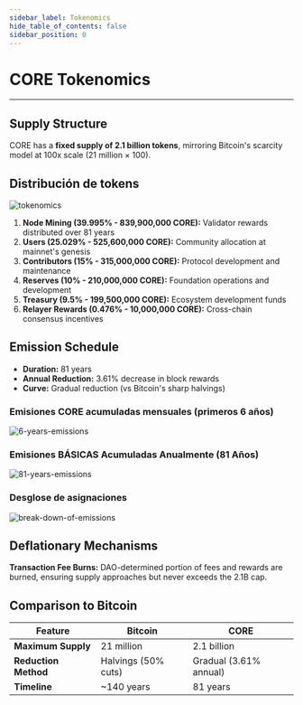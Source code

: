 ```yaml
---
sidebar_label: Tokenomics
hide_table_of_contents: false
sidebar_position: 0
---
```


# CORE Tokenomics

---

## Supply Structure

CORE has a **fixed supply of 2.1 billion tokens**, mirroring Bitcoin's scarcity model at 100x scale (21 million × 100).

## Distribución de tokens

![tokenomics](../../../static/img/tokenomics/CORE_Tokenomics.png)

1. **Node Mining (39.995% - 839,900,000 CORE):** Validator rewards distributed over 81 years
2. **Users (25.029% - 525,600,000 CORE):** Community allocation at mainnet's genesis
3. **Contributors (15% - 315,000,000 CORE):** Protocol development and maintenance
4. **Reserves (10% - 210,000,000 CORE):** Foundation operations and development
5. **Treasury (9.5% - 199,500,000 CORE):** Ecosystem development funds
6. **Relayer Rewards (0.476% - 10,000,000 CORE):** Cross-chain consensus incentives

## Emission Schedule

- **Duration:** 81 years
- **Annual Reduction:** 3.61% decrease in block rewards
- **Curve:** Gradual reduction (vs Bitcoin's sharp halvings)

### Emisiones CORE acumuladas mensuales (primeros 6 años)

![6-years-emissions](../../../static/img/tokenomics/Cumulative_CORE_Emissions_Monthly.png)

### Emisiones BÁSICAS Acumuladas Anualmente (81 Años)

![81-years-emissions](../../../static/img/tokenomics/Cumulative_CORE_Emissions_Yearly.png)

### Desglose de asignaciones

![break-down-of-emissions](../../../static/img/tokenomics/Breakdown_of_Allocations.png)

## Deflationary Mechanisms

**Transaction Fee Burns:** DAO-determined portion of fees and rewards are burned, ensuring supply approaches but never exceeds the 2.1B cap.

## Comparison to Bitcoin

| **Feature**          | **Bitcoin**                            | **CORE**                                                  |
| -------------------- | -------------------------------------- | --------------------------------------------------------- |
| **Maximum Supply**   | 21 million                             | 2.1 billion                               |
| **Reduction Method** | Halvings (50% cuts) | Gradual (3.61% annual) |
| **Timeline**         | ~140 years             | 81 years                                                  |

